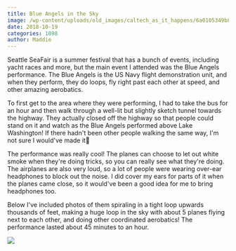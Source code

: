 ```yaml
---
title: Blue Angels in the Sky
image: /wp-content/uploads/old_images/caltech_as_it_happens/6a0105349b8251970b022ad3b8a491200b.jpg
date: 2018-10-19
categories: 1098
author: Maddie
---
```


Seattle SeaFair is a summer festival that has a bunch of events, including yacht races and more, but the main event I attended was the Blue Angels performance. The Blue Angels is the US Navy flight demonstration unit, and when they perform, they do loops, fly right past each other at speed, and other amazing aerobatics.

To first get to the area where they were performing, I had to take the bus for an hour and then walk through a well-lit but slightly sketch tunnel towards the highway. They actually closed off the highway so that people could stand on it and watch as the Blue Angels performed above Lake Washington! If there hadn't been other people walking the same way, I'm not sure I would've made it🤔

The performance was really cool! The planes can choose to let out white smoke when they're doing tricks, so you can really see what they're doing. The airplanes are also very loud, so a lot of people were wearing over-ear headphones to block out the noise. I did cover my ears for parts of it when the planes came close, so it would've been a good idea for me to bring headphones too.

Below I've included photos of them spiraling in a tight loop upwards thousands of feet, making a huge loop in the sky with about 5 planes flying next to each other, and doing other coordinated aerobatics! The performance lasted about 45 minutes to an hour.


![](/old_images/6a01b8d28f2857970c022ad372ea18200c-pi.jpg)
